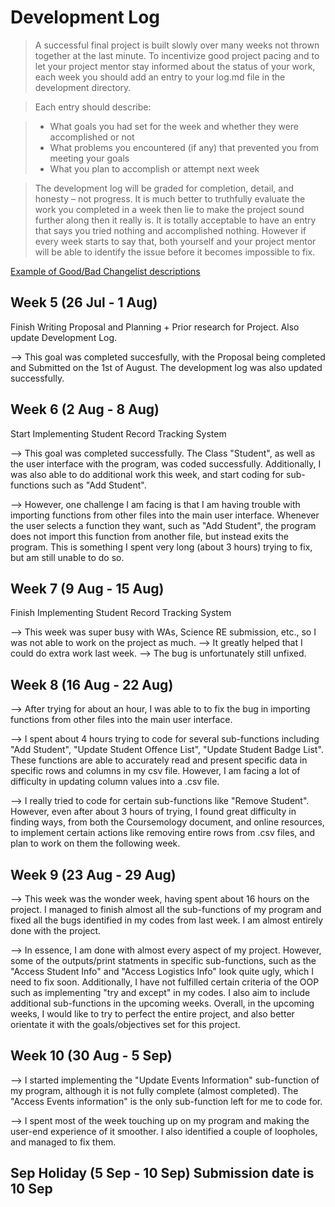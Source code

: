 # Development Log
> A successful final project is built slowly over many weeks not thrown together at the last minute. To incentivize good project pacing and to let your project mentor stay informed about the status of your work, each week you should add an entry to your log.md file in the development directory.

> Each entry should describe:

> - What goals you had set for the week and whether they were accomplished or not
> - What problems you encountered (if any) that prevented you from meeting your goals
> - What you plan to accomplish or attempt next week

> The development log will be graded for completion, detail, and honesty – not progress. It is much better to truthfully evaluate the work you completed in a week then lie to make the project sound further along then it really is. It is totally acceptable to have an entry that says you tried nothing and accomplished nothing. However if every week starts to say that, both yourself and your project mentor will be able to identify the issue before it becomes impossible to fix.

[Example of Good/Bad Changelist descriptions](https://google.github.io/eng-practices/review/developer/cl-descriptions.html)

## Week 5 (26 Jul - 1 Aug)

Finish Writing Proposal and Planning + Prior research for Project. Also update Development Log. 

--> This goal was completed succesfully, with the Proposal being completed and Submitted on the 1st of August. The development log was also updated successfully. 

## Week 6 (2 Aug - 8 Aug)

Start Implementing Student Record Tracking System

--> This goal was completed successfully. The Class "Student", as well as the user interface with the program, was coded successfully. Additionally, I was also able to do additional work this week, and start coding for sub-functions such as "Add Student". 

--> However, one challenge I am facing is that I am having trouble with importing functions from other files into the main user interface. Whenever the user selects a function they want, such as "Add Student", the program does not import this function from another file, but instead exits the program. This is something I spent very long (about 3 hours) trying to fix, but am still unable to do so. 

## Week 7 (9 Aug - 15 Aug)

Finish Implementing Student Record Tracking System

--> This week was super busy with WAs, Science RE submission, etc., so I was not able to work on the project as much. 
--> It greatly helped that I could do extra work last week.
--> The bug is unfortunately still unfixed. 

## Week 8 (16 Aug - 22 Aug)

--> After trying for about an hour, I was able to to fix the bug in importing functions from other files into the main user interface. 

--> I spent about 4 hours trying to code for several sub-functions including "Add Student", "Update Student Offence List", "Update Student Badge List". These functions are able to accurately read and present specific data in specific rows and columns in my csv file. However, I am facing a lot of difficulty in updating column values into a .csv file.  

--> I really tried to code for certain sub-functions like "Remove Student". However, even after about 3 hours of trying, I found great difficulty in finding ways, from both the Coursemology document, and online resources, to implement certain actions like removing entire rows from .csv files, and plan to work on them the following week. 

## Week 9 (23 Aug - 29 Aug)

--> This week was the wonder week, having spent about 16 hours on the project. I managed to finish almost all the sub-functions of my program and fixed all the bugs identified in my codes from last week. I am almost entirely done with the project. 

--> In essence, I am done with almost every aspect of my project. However, some of the outputs/print statments in specific sub-functions, such as the "Access Student Info" and "Access Logistics Info" look quite ugly, which I need to fix soon. Additionally, I have not fulfilled certain criteria of the OOP such as implementing "try and except" in my codes. I also aim to include additional sub-functions in the upcoming weeks. Overall, in the upcoming weeks, I would like to try to perfect the entire project, and also better orientate it with the goals/objectives set for this project.


## Week 10 (30 Aug - 5 Sep)

--> I started implementing the "Update Events Information" sub-function of my program, although it is not fully complete (almost completed). The "Access Events information" is the only sub-function left for me to code for.

--> I spent most of the week touching up on my program and making the user-end experience of it smoother. I also identified a couple of loopholes, and managed to fix them.

## Sep Holiday (5 Sep - 10 Sep) **Submission date is 10 Sep**
